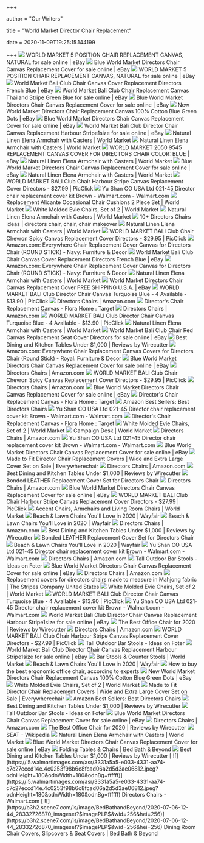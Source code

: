 +++
        
author = "Our Writers"
        
title = "World Market Director Chair Replacement"
        
date = 2020-11-09T19:25:15.144199
        
+++
[ ![](https://i.ebayimg.com/images/g/CnkAAOSwUFRdXaNt/s-l1600.jpg)](https://i.ebayimg.com/images/g/CnkAAOSwUFRdXaNt/s-l1600.jpg) WORLD MARKET 5 POSITION CHAIR REPLACEMENT CANVAS, NATURAL for sale online |  eBay
[ ![](https://i.ebayimg.com/images/g/F8sAAOSwm8hfhbFd/s-l1600.jpg)](https://i.ebayimg.com/images/g/F8sAAOSwm8hfhbFd/s-l1600.jpg) Blue World Market Directors Chair Canvas Replacement Cover for sale online  | eBay
[ ![](https://i.ebayimg.com/images/g/YtwAAOSwL-Fdno37/s-l225.jpg)](https://i.ebayimg.com/images/g/YtwAAOSwL-Fdno37/s-l225.jpg) WORLD MARKET 5 POSITION CHAIR REPLACEMENT CANVAS, NATURAL for sale online |  eBay
[ ![](https://i.ebayimg.com/images/g/GjQAAOSwzaJfIlnp/s-l400.jpg)](https://i.ebayimg.com/images/g/GjQAAOSwzaJfIlnp/s-l400.jpg) World Market Bali Club Chair Canvas Cover Replacement Directors French Blue  | eBay
[ ![](https://i.ebayimg.com/images/g/bywAAOSwj4RfIfE~/s-l640.jpg)](https://i.ebayimg.com/images/g/bywAAOSwj4RfIfE~/s-l640.jpg) World Market Bali Club Chair Replacement Canvas Thailand Stripe Green Blue  for sale online | eBay
[ ![](https://i.ebayimg.com/images/g/BJYAAOSwoaNeJc8x/s-l1600.jpg)](https://i.ebayimg.com/images/g/BJYAAOSwoaNeJc8x/s-l1600.jpg) Blue World Market Directors Chair Canvas Replacement Cover for sale online  | eBay
[ ![](https://i.ebayimg.com/images/g/RyIAAOSwTgdbRLZ~/s-l300.jpg)](https://i.ebayimg.com/images/g/RyIAAOSwTgdbRLZ~/s-l300.jpg) New World Market Directors Chair Replacement Canvas 100% Cotton Blue Green  Dots | eBay
[ ![](https://i.ebayimg.com/images/g/xCoAAOSwc7teJdCk/s-l1600.jpg)](https://i.ebayimg.com/images/g/xCoAAOSwc7teJdCk/s-l1600.jpg) Blue World Market Directors Chair Canvas Replacement Cover for sale online  | eBay
[ ![](https://i.ebayimg.com/images/g/YcIAAOSwQbFfimfd/s-l225.jpg)](https://i.ebayimg.com/images/g/YcIAAOSwQbFfimfd/s-l225.jpg) World Market Bali Club Director Chair Canvas Replacement Harbour  Stripe1size for sale online | eBay
[ ![](https://ii2.worldmarket.com/fcgi-bin/iipsrv.fcgi?FIF=/images/worldmarket/source/78631_XXX_v4.tif&wid=480&cvt=jpeg)](https://ii2.worldmarket.com/fcgi-bin/iipsrv.fcgi?FIF=/images/worldmarket/source/78631_XXX_v4.tif&wid=480&cvt=jpeg) Natural Linen Elena Armchair with Casters | World Market
[ ![](https://ii2.worldmarket.com/fcgi-bin/iipsrv.fcgi?FIF=/images/worldmarket/source/78631_gray_v1.tif&wid=650&cvt=jpeg)](https://ii2.worldmarket.com/fcgi-bin/iipsrv.fcgi?FIF=/images/worldmarket/source/78631_gray_v1.tif&wid=650&cvt=jpeg) Natural Linen Elena Armchair with Casters | World Market
[ ![](https://i.ebayimg.com/images/g/BFIAAOSwlTFdn5RF/s-l300.jpg)](https://i.ebayimg.com/images/g/BFIAAOSwlTFdn5RF/s-l300.jpg) WORLD MARKET 2050 9545 REPLACEMENT CANVAS COVER FOR DIRECTORS CHAIR COLOR:  BLUE | eBay
[ ![](https://ii2.worldmarket.com/fcgi-bin/iipsrv.fcgi?FIF=/images/worldmarket/source/78631_XXX_v2.tif&wid=480&cvt=jpeg)](https://ii2.worldmarket.com/fcgi-bin/iipsrv.fcgi?FIF=/images/worldmarket/source/78631_XXX_v2.tif&wid=480&cvt=jpeg) Natural Linen Elena Armchair with Casters | World Market
[ ![](https://i.ebayimg.com/images/g/xkkAAOSwRWdeJc8Q/s-l1600.jpg)](https://i.ebayimg.com/images/g/xkkAAOSwRWdeJc8Q/s-l1600.jpg) Blue World Market Directors Chair Canvas Replacement Cover for sale online  | eBay
[ ![](https://ii2.worldmarket.com/fcgi-bin/iipsrv.fcgi?FIF=/images/worldmarket/source/78631_XXX_v5.tif&wid=480&cvt=jpeg)](https://ii2.worldmarket.com/fcgi-bin/iipsrv.fcgi?FIF=/images/worldmarket/source/78631_XXX_v5.tif&wid=480&cvt=jpeg) Natural Linen Elena Armchair with Casters | World Market
[ ![](https://www.picclickimg.com/d/l400/pict/193618955878_/World-Market-Directors-Captains-Folding-Sport-Chair-82965.jpg)](https://www.picclickimg.com/d/l400/pict/193618955878_/World-Market-Directors-Captains-Folding-Sport-Chair-82965.jpg) WORLD MARKET BALI Club Chair Harbour Stripe Canvas Replacement Cover  Directors - $27.99 | PicClick
[ ![](https://i5.walmartimages.com/asr/650c74a1-4800-4aec-b1ba-1de2383537a9_1.6392c8ff5db63973aa51e8f29564a963.jpeg)](https://i5.walmartimages.com/asr/650c74a1-4800-4aec-b1ba-1de2383537a9_1.6392c8ff5db63973aa51e8f29564a963.jpeg) Yu Shan CO USA Ltd 021-45 Director chair replacement cover kit Brown -  Walmart.com - Walmart.com
[ ![](https://ii2.worldmarket.com/fcgi-bin/iipsrv.fcgi?FIF=/images/worldmarket/source/85697_XXX_v1.tif&qlt=50&wid=650&cvt=jpeg)](https://ii2.worldmarket.com/fcgi-bin/iipsrv.fcgi?FIF=/images/worldmarket/source/85697_XXX_v1.tif&qlt=50&wid=650&cvt=jpeg) Replacement Alicante Occasional Chair Cushions 2 Piece Set | World Market
[ ![](http://ii.worldmarket.com/fcgi-bin/iipsrv.fcgi?FIF=/images/worldmarket/source/48251_XXX_v1.tif&wid=500&cvt=jpeg)](http://ii.worldmarket.com/fcgi-bin/iipsrv.fcgi?FIF=/images/worldmarket/source/48251_XXX_v1.tif&wid=500&cvt=jpeg) White Molded Evie Chairs, Set of 2 | World Market
[ ![](https://ii2.worldmarket.com/fcgi-bin/iipsrv.fcgi?FIF=/images/worldmarket/source/78631_XXX_v3.tif&wid=480&cvt=jpeg)](https://ii2.worldmarket.com/fcgi-bin/iipsrv.fcgi?FIF=/images/worldmarket/source/78631_XXX_v3.tif&wid=480&cvt=jpeg) Natural Linen Elena Armchair with Casters | World Market
[ ![](https://i.pinimg.com/236x/94/f5/c8/94f5c8cc4c3dafd8874150600b84e286--ikea-chairs-patio-chairs.jpg)](https://i.pinimg.com/236x/94/f5/c8/94f5c8cc4c3dafd8874150600b84e286--ikea-chairs-patio-chairs.jpg) 10+ Directors Chairs ideas | directors chair, chair, chair makeover
[ ![](https://ii2.worldmarket.com/fcgi-bin/iipsrv.fcgi?FIF=/images/worldmarket/source/78631_XXX_v6.tif&wid=480&cvt=jpeg)](https://ii2.worldmarket.com/fcgi-bin/iipsrv.fcgi?FIF=/images/worldmarket/source/78631_XXX_v6.tif&wid=480&cvt=jpeg) Natural Linen Elena Armchair with Casters | World Market
[ ![](https://www.picclickimg.com/d/l400/pict/303278536647_/World-Market-Bali-Club-Chair-Chevron-Spicy-Canvas.jpg)](https://www.picclickimg.com/d/l400/pict/303278536647_/World-Market-Bali-Club-Chair-Chevron-Spicy-Canvas.jpg) WORLD MARKET BALI Club Chair Chevron Spicy Canvas Replacement Cover  Directors - $29.95 | PicClick
[ ![](https://images-na.ssl-images-amazon.com/images/I/71qJ26dlvTL._AC_SY450_.jpg)](https://images-na.ssl-images-amazon.com/images/I/71qJ26dlvTL._AC_SY450_.jpg) Amazon.com: Everywhere Chair Replacement Cover Canvas for Directors Chair  (ROUND STICK) - Navy: Furniture & Decor
[ ![](https://i.ebayimg.com/images/g/fRcAAOSwUgxfLJM1/s-l400.jpg)](https://i.ebayimg.com/images/g/fRcAAOSwUgxfLJM1/s-l400.jpg) World Market Bali Club Chair Canvas Cover Replacement Directors French Blue  | eBay
[ ![](https://images-na.ssl-images-amazon.com/images/I/71qJ26dlvTL._AC_SL1500_.jpg)](https://images-na.ssl-images-amazon.com/images/I/71qJ26dlvTL._AC_SL1500_.jpg) Amazon.com: Everywhere Chair Replacement Cover Canvas for Directors Chair  (ROUND STICK) - Navy: Furniture & Decor
[ ![](https://ii.worldmarket.com/fcgi-bin/iipsrv.fcgi?FIF=/images/worldmarket/source/87969_XXX_v1.tif&wid=420&cvt=jpeg)](https://ii.worldmarket.com/fcgi-bin/iipsrv.fcgi?FIF=/images/worldmarket/source/87969_XXX_v1.tif&wid=420&cvt=jpeg) Natural Linen Elena Armchair with Casters | World Market
[ ![](https://i.ebayimg.com/images/g/tugAAOSwP61bLq69/s-l300.jpg)](https://i.ebayimg.com/images/g/tugAAOSwP61bLq69/s-l300.jpg) World Market Directors Chair Canvas Replacement Cover FREE SHIPPING U.S.A.  | eBay
[ ![](https://www.picclickimg.com/d/l400/pict/353038637321_/World-Market-Director-Chair-REPLACEMENT-Chair-Canvas-Red.jpg)](https://www.picclickimg.com/d/l400/pict/353038637321_/World-Market-Director-Chair-REPLACEMENT-Chair-Canvas-Red.jpg) WORLD MARKET BALI Club Director Chair Canvas Turquoise Blue - 4 Available -  $13.90 | PicClick
[ ![](https://m.media-amazon.com/images/I/51N-YIDsfdL._AC_UL320_.jpg)](https://m.media-amazon.com/images/I/51N-YIDsfdL._AC_UL320_.jpg) Directors Chairs | Amazon.com
[ ![](https://target.scene7.com/is/image/Target/GUEST_83961036-5a58-476d-9f13-e622f0065855)](https://target.scene7.com/is/image/Target/GUEST_83961036-5a58-476d-9f13-e622f0065855) Director's Chair Replacement Canvas - Flora Home : Target
[ ![](https://m.media-amazon.com/images/I/51vTfsdhbhL._AC_UL320_.jpg)](https://m.media-amazon.com/images/I/51vTfsdhbhL._AC_UL320_.jpg) Directors Chairs | Amazon.com
[ ![](https://www.picclickimg.com/d/l400/pict/362945361143_/World-Market-Bali-Club-Chair-Replacement-Canvas-Thailand.jpg)](https://www.picclickimg.com/d/l400/pict/362945361143_/World-Market-Bali-Club-Chair-Replacement-Canvas-Thailand.jpg) WORLD MARKET BALI Club Director Chair Canvas Turquoise Blue - 4 Available -  $13.90 | PicClick
[ ![](https://ii.worldmarket.com/fcgi-bin/iipsrv.fcgi?FIF=/images/worldmarket/source/97439_XXX_v1.tif&wid=420&cvt=jpeg)](https://ii.worldmarket.com/fcgi-bin/iipsrv.fcgi?FIF=/images/worldmarket/source/97439_XXX_v1.tif&wid=420&cvt=jpeg) Natural Linen Elena Armchair with Casters | World Market
[ ![](https://i.ebayimg.com/images/g/X3YAAOSw6rZfmiGX/s-l225.jpg)](https://i.ebayimg.com/images/g/X3YAAOSw6rZfmiGX/s-l225.jpg) World Market Bali Club Chair Red Canvas Replacement Seat Cover Directors  for sale online | eBay
[ ![](https://cdn.thewirecutter.com/wp-content/uploads/2020/01/diningtables-lowres-2x1--1024x512.jpg)](https://cdn.thewirecutter.com/wp-content/uploads/2020/01/diningtables-lowres-2x1--1024x512.jpg) Best Dining and Kitchen Tables Under $1,000 | Reviews by Wirecutter
[ ![](https://images-na.ssl-images-amazon.com/images/I/71ybFiyuDEL._AC_SY450_.jpg)](https://images-na.ssl-images-amazon.com/images/I/71ybFiyuDEL._AC_SY450_.jpg) Amazon.com: Everywhere Chair Replacement Canvas Covers for Directors Chair  (Round Stick) - Royal: Furniture & Decor
[ ![](https://i.ebayimg.com/images/g/8vIAAOSwzYVe2~4-/s-l225.jpg)](https://i.ebayimg.com/images/g/8vIAAOSwzYVe2~4-/s-l225.jpg) Blue World Market Directors Chair Canvas Replacement Cover for sale online  | eBay
[ ![](https://m.media-amazon.com/images/I/81oK-TnUWIL._AC_UL320_.jpg)](https://m.media-amazon.com/images/I/81oK-TnUWIL._AC_UL320_.jpg) Directors Chairs | Amazon.com
[ ![](https://www.picclickimg.com/d/l400/pict/293557269491_/World-Market-Bali-Club-Director-Chair-Canvas-Turquoise.jpg)](https://www.picclickimg.com/d/l400/pict/293557269491_/World-Market-Bali-Club-Director-Chair-Canvas-Turquoise.jpg) WORLD MARKET BALI Club Chair Chevron Spicy Canvas Replacement Cover  Directors - $29.95 | PicClick
[ ![](https://m.media-amazon.com/images/I/61vSQSzSzXL._AC_UL320_.jpg)](https://m.media-amazon.com/images/I/61vSQSzSzXL._AC_UL320_.jpg) Directors Chairs | Amazon.com
[ ![](https://i.ebayimg.com/images/g/4bQAAOSwv9pfhbC0/s-l225.jpg)](https://i.ebayimg.com/images/g/4bQAAOSwv9pfhbC0/s-l225.jpg) Blue World Market Directors Chair Canvas Replacement Cover for sale online  | eBay
[ ![](https://target.scene7.com/is/image/Target/GUEST_b6e42918-f5a5-4002-9467-bf20d8ee917a)](https://target.scene7.com/is/image/Target/GUEST_b6e42918-f5a5-4002-9467-bf20d8ee917a) Director's Chair Replacement Canvas - Flora Home : Target
[ ![](https://images-na.ssl-images-amazon.com/images/I/61wXmiRZLxL._AC_UL200_SR200,200_.jpg)](https://images-na.ssl-images-amazon.com/images/I/61wXmiRZLxL._AC_UL200_SR200,200_.jpg) Amazon Best Sellers: Best Directors Chairs
[ ![](https://i5.walmartimages.com/asr/70aebc66-c1f2-498a-a5b3-ce304a8ad462_1.c2a6ba338b2e2c7c7a91b8e2ed3de2bf.jpeg)](https://i5.walmartimages.com/asr/70aebc66-c1f2-498a-a5b3-ce304a8ad462_1.c2a6ba338b2e2c7c7a91b8e2ed3de2bf.jpeg) Yu Shan CO USA Ltd 021-45 Director chair replacement cover kit Brown -  Walmart.com - Walmart.com
[ ![](https://target.scene7.com/is/image/Target/GUEST_974d5f1d-f0c5-4763-bc9a-918643bc8bef?fmt=pjpeg)](https://target.scene7.com/is/image/Target/GUEST_974d5f1d-f0c5-4763-bc9a-918643bc8bef?fmt=pjpeg) Director's Chair Replacement Canvas - Flora Home : Target
[ ![](https://ii3.worldmarket.com/fcgi-bin/iipsrv.fcgi?FIF=/images/worldmarket/source/48251_XXX_v6.tif&wid=480&cvt=jpeg)](https://ii3.worldmarket.com/fcgi-bin/iipsrv.fcgi?FIF=/images/worldmarket/source/48251_XXX_v6.tif&wid=480&cvt=jpeg) White Molded Evie Chairs, Set of 2 | World Market
[ ![](https://ii.worldmarket.com/fcgi-bin/iipsrv.fcgi?FIF=/images/worldmarket/source/14280_XXX_v1.tif&wid=480&cvt=jpeg)](https://ii.worldmarket.com/fcgi-bin/iipsrv.fcgi?FIF=/images/worldmarket/source/14280_XXX_v1.tif&wid=480&cvt=jpeg) Campaign Desk | World Market
[ ![](https://m.media-amazon.com/images/I/716nvYn14GL._AC_UL320_.jpg)](https://m.media-amazon.com/images/I/716nvYn14GL._AC_UL320_.jpg) Directors Chairs | Amazon.com
[ ![](https://i5.walmartimages.com/dfw/6e29e393-83ae/k2-_c7ddc1ec-1c9c-4c58-8ec4-7801dd5c00f7.v1.jpg)](https://i5.walmartimages.com/dfw/6e29e393-83ae/k2-_c7ddc1ec-1c9c-4c58-8ec4-7801dd5c00f7.v1.jpg) Yu Shan CO USA Ltd 021-45 Director chair replacement cover kit Brown -  Walmart.com - Walmart.com
[ ![](https://i.ebayimg.com/images/g/A0QAAOSw2vBfXqcm/s-l225.jpg)](https://i.ebayimg.com/images/g/A0QAAOSw2vBfXqcm/s-l225.jpg) Blue World Market Directors Chair Canvas Replacement Cover for sale online  | eBay
[ ![](https://2ea6adccffbce4363f43-f14e1d04144091f743f68b07de39b9dd.ssl.cf5.rackcdn.com/products/250_custom-canvas-director-chair-set-inset5.jpg)](https://2ea6adccffbce4363f43-f14e1d04144091f743f68b07de39b9dd.ssl.cf5.rackcdn.com/products/250_custom-canvas-director-chair-set-inset5.jpg) Made to Fit Director Chair Replacement Covers | Wide and Extra Large Cover  Set on Sale | Everywherechair
[ ![](https://m.media-amazon.com/images/I/71stcnj6AJL._AC_UL320_.jpg)](https://m.media-amazon.com/images/I/71stcnj6AJL._AC_UL320_.jpg) Directors Chairs | Amazon.com
[ ![](https://cdn.thewirecutter.com/wp-content/uploads/2020/01/diningtables-lowres-1415.jpg)](https://cdn.thewirecutter.com/wp-content/uploads/2020/01/diningtables-lowres-1415.jpg) Best Dining and Kitchen Tables Under $1,000 | Reviews by Wirecutter
[ ![](https://2ea6adccffbce4363f43-f14e1d04144091f743f68b07de39b9dd.ssl.cf5.rackcdn.com/products/3460_cocoa-side-chair.jpg)](https://2ea6adccffbce4363f43-f14e1d04144091f743f68b07de39b9dd.ssl.cf5.rackcdn.com/products/3460_cocoa-side-chair.jpg) Bonded LEATHER Replacement Cover Set for Directors Chair
[ ![](https://m.media-amazon.com/images/I/51sY-BYTqiL._AC_UL320_.jpg)](https://m.media-amazon.com/images/I/51sY-BYTqiL._AC_UL320_.jpg) Directors Chairs | Amazon.com
[ ![](https://i.ebayimg.com/images/g/w4wAAOSwEbBeJc7Y/s-l1600.jpg)](https://i.ebayimg.com/images/g/w4wAAOSwEbBeJc7Y/s-l1600.jpg) Blue World Market Directors Chair Canvas Replacement Cover for sale online  | eBay
[ ![](https://www.picclickimg.com/d/l400/pict/352362701738_/World-Market-Bali-Club-Chair-Harbour-Stripe-Canvas.jpg)](https://www.picclickimg.com/d/l400/pict/352362701738_/World-Market-Bali-Club-Chair-Harbour-Stripe-Canvas.jpg) WORLD MARKET BALI Club Chair Harbour Stripe Canvas Replacement Cover  Directors - $27.99 | PicClick
[ ![](https://ii.worldmarket.com/fcgi-bin/iipsrv.fcgi?FIF=/images/worldmarket/source/95503_XXX_v1.tif&qlt=50&wid=392&cvt=jpeg)](https://ii.worldmarket.com/fcgi-bin/iipsrv.fcgi?FIF=/images/worldmarket/source/95503_XXX_v1.tif&qlt=50&wid=392&cvt=jpeg) Accent Chairs, Armchairs and Living Room Chairs | World Market
[ ![](https://secure.img1-fg.wfcdn.com/im/04027043/resize-h310-w310%5Ecompr-r85/3446/34469909/folding-director-chair.jpg)](https://secure.img1-fg.wfcdn.com/im/04027043/resize-h310-w310%5Ecompr-r85/3446/34469909/folding-director-chair.jpg) Beach & Lawn Chairs You'll Love in 2020 | Wayfair
[ ![](https://secure.img1-fg.wfcdn.com/im/75960742/resize-h600-w600%5Ecompr-r85/9503/95030978/Beach+%26+Lawn+Chairs.jpg)](https://secure.img1-fg.wfcdn.com/im/75960742/resize-h600-w600%5Ecompr-r85/9503/95030978/Beach+%26+Lawn+Chairs.jpg) Beach & Lawn Chairs You'll Love in 2020 | Wayfair
[ ![](https://m.media-amazon.com/images/I/71KekTcTU5L._AC_UL320_.jpg)](https://m.media-amazon.com/images/I/71KekTcTU5L._AC_UL320_.jpg) Directors Chairs | Amazon.com
[ ![](https://cdn.thewirecutter.com/wp-content/uploads/2020/01/diningtables-lowres-1460.jpg)](https://cdn.thewirecutter.com/wp-content/uploads/2020/01/diningtables-lowres-1460.jpg) Best Dining and Kitchen Tables Under $1,000 | Reviews by Wirecutter
[ ![](https://2ea6adccffbce4363f43-f14e1d04144091f743f68b07de39b9dd.ssl.cf5.rackcdn.com/products/3460_cocoa-front-chair.jpg)](https://2ea6adccffbce4363f43-f14e1d04144091f743f68b07de39b9dd.ssl.cf5.rackcdn.com/products/3460_cocoa-front-chair.jpg) Bonded LEATHER Replacement Cover Set for Directors Chair
[ ![](https://secure.img1-fg.wfcdn.com/im/36275093/compr-r85/5770/57705869/default.jpg)](https://secure.img1-fg.wfcdn.com/im/36275093/compr-r85/5770/57705869/default.jpg) Beach & Lawn Chairs You'll Love in 2020 | Wayfair
[ ![](https://i5.walmartimages.com/dfw/6e29e393-7c8b/k2-_fd55c78b-a9b5-4084-9360-c0829ff5df79.v1.jpg)](https://i5.walmartimages.com/dfw/6e29e393-7c8b/k2-_fd55c78b-a9b5-4084-9360-c0829ff5df79.v1.jpg) Yu Shan CO USA Ltd 021-45 Director chair replacement cover kit Brown -  Walmart.com - Walmart.com
[ ![](https://m.media-amazon.com/images/I/61oW-HWyDsL._AC_UL320_.jpg)](https://m.media-amazon.com/images/I/61oW-HWyDsL._AC_UL320_.jpg) Directors Chairs | Amazon.com
[ ![](https://foter.com/photos/231/tall-bar-stools-outdoor-counter-stools-world-market-1.jpg?s=pi)](https://foter.com/photos/231/tall-bar-stools-outdoor-counter-stools-world-market-1.jpg?s=pi) Tall Outdoor Bar Stools - Ideas on Foter
[ ![](https://i.ebayimg.com/images/g/MhoAAOSwh-lfhbFj/s-l1600.jpg)](https://i.ebayimg.com/images/g/MhoAAOSwh-lfhbFj/s-l1600.jpg) Blue World Market Directors Chair Canvas Replacement Cover for sale online  | eBay
[ ![](https://m.media-amazon.com/images/I/61ZV5OTOuaL._AC_UL320_.jpg)](https://m.media-amazon.com/images/I/61ZV5OTOuaL._AC_UL320_.jpg) Directors Chairs | Amazon.com
[ ![](https://www.thestripescompany.us/images/product-images/mahjong-replacement-director-chair-cover-sets.jpg)](https://www.thestripescompany.us/images/product-images/mahjong-replacement-director-chair-cover-sets.jpg) Replacement covers for directors chairs made to measure in Mahjong fabric |  The Stripes Company United States
[ ![](https://ii3.worldmarket.com/fcgi-bin/iipsrv.fcgi?FIF=/images/worldmarket/source/48251_XXX_v2.tif&wid=480&cvt=jpeg)](https://ii3.worldmarket.com/fcgi-bin/iipsrv.fcgi?FIF=/images/worldmarket/source/48251_XXX_v2.tif&wid=480&cvt=jpeg) White Molded Evie Chairs, Set of 2 | World Market
[ ![](https://www.picclickimg.com/d/l400/pict/183963215225_/World-Market-Bali-Club-Chair-%F0%9F%90%A0DELMAR-FISH%F0%9F%90%A0-Replacement.jpg)](https://www.picclickimg.com/d/l400/pict/183963215225_/World-Market-Bali-Club-Chair-%F0%9F%90%A0DELMAR-FISH%F0%9F%90%A0-Replacement.jpg) WORLD MARKET BALI Club Director Chair Canvas Turquoise Blue - 4 Available -  $13.90 | PicClick
[ ![](https://i5.walmartimages.com/asr/d9761e7c-c859-4462-9646-54e1e0ad9182_1.2eea3ae1c0578753f3fd04254a7735c9.jpeg)](https://i5.walmartimages.com/asr/d9761e7c-c859-4462-9646-54e1e0ad9182_1.2eea3ae1c0578753f3fd04254a7735c9.jpeg) Yu Shan CO USA Ltd 021-45 Director chair replacement cover kit Brown -  Walmart.com - Walmart.com
[ ![](https://i.ebayimg.com/images/g/PpgAAOSwrF1ffktB/s-l225.jpg)](https://i.ebayimg.com/images/g/PpgAAOSwrF1ffktB/s-l225.jpg) World Market Bali Club Director Chair Canvas Replacement Harbour  Stripe1size for sale online | eBay
[ ![](https://cdn.thewirecutter.com/wp-content/media/2020/09/officechairs-2048px-9607.jpg?auto=webp&crop=1.91:1&width=1200)](https://cdn.thewirecutter.com/wp-content/media/2020/09/officechairs-2048px-9607.jpg?auto=webp&crop=1.91:1&width=1200) The Best Office Chair for 2020 | Reviews by Wirecutter
[ ![](https://m.media-amazon.com/images/I/71ajyE4xJxL._AC_UL320_.jpg)](https://m.media-amazon.com/images/I/71ajyE4xJxL._AC_UL320_.jpg) Directors Chairs | Amazon.com
[ ![](https://www.picclickimg.com/d/l400/pict/333674824023_/World-Market-Bali-Club-Chair-Canvas-Replacement-ONLY.jpg)](https://www.picclickimg.com/d/l400/pict/333674824023_/World-Market-Bali-Club-Chair-Canvas-Replacement-ONLY.jpg) WORLD MARKET BALI Club Chair Harbour Stripe Canvas Replacement Cover  Directors - $27.99 | PicClick
[ ![](https://foter.com/photos/title/tall-outdoor-bar-stools.jpg)](https://foter.com/photos/title/tall-outdoor-bar-stools.jpg) Tall Outdoor Bar Stools - Ideas on Foter
[ ![](https://i.ebayimg.com/thumbs/images/g/aA8AAOSwSWde4AxS/s-l200.jpg)](https://i.ebayimg.com/thumbs/images/g/aA8AAOSwSWde4AxS/s-l200.jpg) World Market Bali Club Director Chair Canvas Replacement Harbour  Stripe1size for sale online | eBay
[ ![](https://ii3.worldmarket.com/fcgi-bin/iipsrv.fcgi?FIF=/images/worldmarket/source/95476_XXX_v1.tif&qlt=50&wid=392&cvt=jpeg)](https://ii3.worldmarket.com/fcgi-bin/iipsrv.fcgi?FIF=/images/worldmarket/source/95476_XXX_v1.tif&qlt=50&wid=392&cvt=jpeg) Bar Stools & Counter Stools | World Market
[ ![](https://secure.img1-fg.wfcdn.com/im/98355756/resize-h310-w310%5Ecompr-r85/1166/116628658/nolia-reclining-zero-gravity-chair.jpg)](https://secure.img1-fg.wfcdn.com/im/98355756/resize-h310-w310%5Ecompr-r85/1166/116628658/nolia-reclining-zero-gravity-chair.jpg) Beach & Lawn Chairs You'll Love in 2020 | Wayfair
[ ![](https://media2.s-nbcnews.com/i/newscms/2020_25/3390893/ergonomic-office-chairs-kr-2x1-tease-200618_38008296185ce90fd52b401caf79df24.jpg)](https://media2.s-nbcnews.com/i/newscms/2020_25/3390893/ergonomic-office-chairs-kr-2x1-tease-200618_38008296185ce90fd52b401caf79df24.jpg) How to buy the best ergonomic office chair, according to experts
[ ![](https://i.ebayimg.com/thumbs/images/g/5sIAAOSwpJJd5Q3g/s-l200.jpg)](https://i.ebayimg.com/thumbs/images/g/5sIAAOSwpJJd5Q3g/s-l200.jpg) New World Market Directors Chair Replacement Canvas 100% Cotton Blue Green  Dots | eBay
[ ![](https://ii.worldmarket.com/fcgi-bin/iipsrv.fcgi?FIF=/images/worldmarket/source/87970_XXX_v1.tif&wid=420&cvt=jpeg)](https://ii.worldmarket.com/fcgi-bin/iipsrv.fcgi?FIF=/images/worldmarket/source/87970_XXX_v1.tif&wid=420&cvt=jpeg) White Molded Evie Chairs, Set of 2 | World Market
[ ![](https://2ea6adccffbce4363f43-f14e1d04144091f743f68b07de39b9dd.ssl.cf5.rackcdn.com/products/250_custom-canvas-director-chair-set.jpg)](https://2ea6adccffbce4363f43-f14e1d04144091f743f68b07de39b9dd.ssl.cf5.rackcdn.com/products/250_custom-canvas-director-chair-set.jpg) Made to Fit Director Chair Replacement Covers | Wide and Extra Large Cover  Set on Sale | Everywherechair
[ ![](https://images-na.ssl-images-amazon.com/images/I/618pfp%2ByYlL._AC_UL200_SR200,200_.jpg)](https://images-na.ssl-images-amazon.com/images/I/618pfp%2ByYlL._AC_UL200_SR200,200_.jpg) Amazon Best Sellers: Best Directors Chairs
[ ![](https://cdn.thewirecutter.com/wp-content/uploads/2020/01/diningtables-lowres-1430.jpg)](https://cdn.thewirecutter.com/wp-content/uploads/2020/01/diningtables-lowres-1430.jpg) Best Dining and Kitchen Tables Under $1,000 | Reviews by Wirecutter
[ ![](https://foter.com/photos/277/outdoor-treated-wood-bar-stools-tall-dining-chairs.jpg?s=pi)](https://foter.com/photos/277/outdoor-treated-wood-bar-stools-tall-dining-chairs.jpg?s=pi) Tall Outdoor Bar Stools - Ideas on Foter
[ ![](https://i.ebayimg.com/images/g/~u4AAOSwKz5eJc8m/s-l1600.jpg)](https://i.ebayimg.com/images/g/~u4AAOSwKz5eJc8m/s-l1600.jpg) Blue World Market Directors Chair Canvas Replacement Cover for sale online  | eBay
[ ![](https://m.media-amazon.com/images/I/71vt1MWfIoL._AC_UL320_.jpg)](https://m.media-amazon.com/images/I/71vt1MWfIoL._AC_UL320_.jpg) Directors Chairs | Amazon.com
[ ![](https://cdn.thewirecutter.com/wp-content/media/2020/09/officechairs-2048px-5974.jpg?auto=webp&quality=75&width=1024)](https://cdn.thewirecutter.com/wp-content/media/2020/09/officechairs-2048px-5974.jpg?auto=webp&quality=75&width=1024) The Best Office Chair for 2020 | Reviews by Wirecutter
[ ![](https://upload.wikimedia.org/wikipedia/commons/f/fc/SEAT_Logo_from_2017.svg)](https://upload.wikimedia.org/wikipedia/commons/f/fc/SEAT_Logo_from_2017.svg) SEAT - Wikipedia
[ ![](https://res.cloudinary.com/powerreviews/image/upload/f_auto,q_auto,h_768,w_auto,c_thumb,h_400/d_portal-no-product-image_ttlfpi.svg/prod/xqlgax4olaayhzz0r7nf.jpg)](https://res.cloudinary.com/powerreviews/image/upload/f_auto,q_auto,h_768,w_auto,c_thumb,h_400/d_portal-no-product-image_ttlfpi.svg/prod/xqlgax4olaayhzz0r7nf.jpg) Natural Linen Elena Armchair with Casters | World Market
[ ![](https://i.ebayimg.com/images/g/BEsAAOSwupVeJc8G/s-l1600.jpg)](https://i.ebayimg.com/images/g/BEsAAOSwupVeJc8G/s-l1600.jpg) Blue World Market Directors Chair Canvas Replacement Cover for sale online  | eBay
[ ![](https://b3h2.scene7.com/is/image/BedBathandBeyond/93455347186965p_T)](https://b3h2.scene7.com/is/image/BedBathandBeyond/93455347186965p_T) Folding Tables & Chairs | Bed Bath & Beyond
[ ![](https://cdn.thewirecutter.com/wp-content/uploads/2020/01/diningtables-lowres-1383.jpg)](https://cdn.thewirecutter.com/wp-content/uploads/2020/01/diningtables-lowres-1383.jpg) Best Dining and Kitchen Tables Under $1,000 | Reviews by Wirecutter
[ ![](https://i5.walmartimages.com/asr/3331a5a5-e033-4331-aa74-c7c27eccd14e.4c0253f98b6c8fcad06a2d5d3ae06812.jpeg?odnHeight=180&odnWidth=180&odnBg=ffffff)](https://i5.walmartimages.com/asr/3331a5a5-e033-4331-aa74-c7c27eccd14e.4c0253f98b6c8fcad06a2d5d3ae06812.jpeg?odnHeight=180&odnWidth=180&odnBg=ffffff) Directors Chairs - Walmart.com
[ ![](https://b3h2.scene7.com/is/image/BedBathandBeyond/2020-07-06-12-44_28332726870_imageset?$imagePLP$&wid=256&hei=256)](https://b3h2.scene7.com/is/image/BedBathandBeyond/2020-07-06-12-44_28332726870_imageset?$imagePLP$&wid=256&hei=256) Dining Room Chair Covers, Slipcovers & Seat Covers | Bed Bath & Beyond
